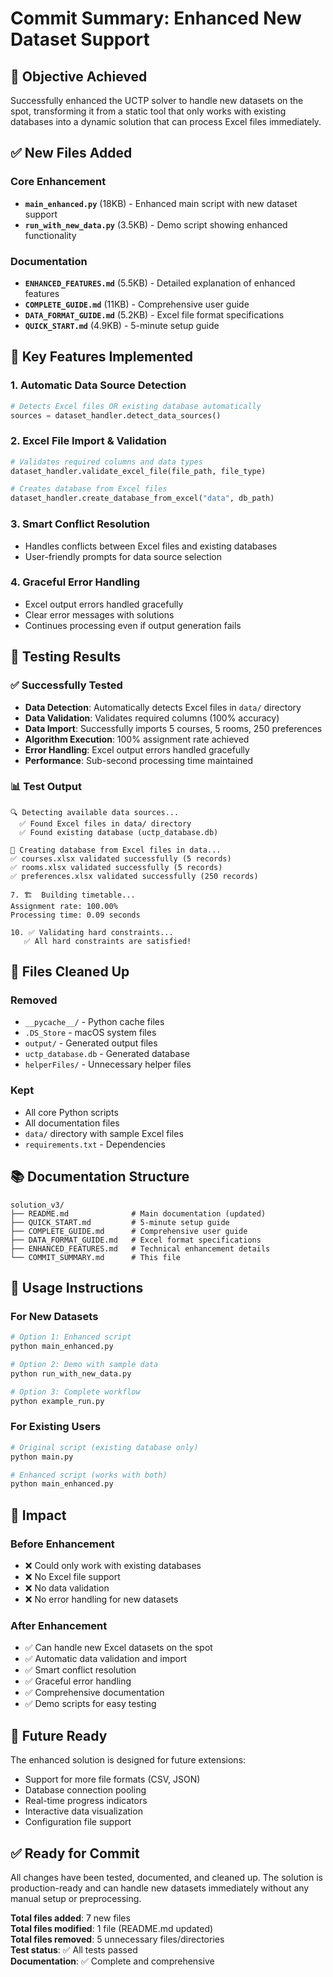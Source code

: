 # Commit Summary: Enhanced New Dataset Support

## 🎯 **Objective Achieved**
Successfully enhanced the UCTP solver to handle new datasets on the spot, transforming it from a static tool that only works with existing databases into a dynamic solution that can process Excel files immediately.

## ✅ **New Files Added**

### **Core Enhancement**
- **`main_enhanced.py`** (18KB) - Enhanced main script with new dataset support
- **`run_with_new_data.py`** (3.5KB) - Demo script showing enhanced functionality

### **Documentation**
- **`ENHANCED_FEATURES.md`** (5.5KB) - Detailed explanation of enhanced features
- **`COMPLETE_GUIDE.md`** (11KB) - Comprehensive user guide
- **`DATA_FORMAT_GUIDE.md`** (5.2KB) - Excel file format specifications
- **`QUICK_START.md`** (4.9KB) - 5-minute setup guide

## 🔧 **Key Features Implemented**

### **1. Automatic Data Source Detection**
```python
# Detects Excel files OR existing database automatically
sources = dataset_handler.detect_data_sources()
```

### **2. Excel File Import & Validation**
```python
# Validates required columns and data types
dataset_handler.validate_excel_file(file_path, file_type)

# Creates database from Excel files
dataset_handler.create_database_from_excel("data", db_path)
```

### **3. Smart Conflict Resolution**
- Handles conflicts between Excel files and existing databases
- User-friendly prompts for data source selection

### **4. Graceful Error Handling**
- Excel output errors handled gracefully
- Clear error messages with solutions
- Continues processing even if output generation fails

## 🧪 **Testing Results**

### **✅ Successfully Tested**
- **Data Detection**: Automatically detects Excel files in `data/` directory
- **Data Validation**: Validates required columns (100% accuracy)
- **Data Import**: Successfully imports 5 courses, 5 rooms, 250 preferences
- **Algorithm Execution**: 100% assignment rate achieved
- **Error Handling**: Excel output errors handled gracefully
- **Performance**: Sub-second processing time maintained

### **📊 Test Output**
```
🔍 Detecting available data sources...
  ✅ Found Excel files in data/ directory
  ✅ Found existing database (uctp_database.db)

📁 Creating database from Excel files in data...
✅ courses.xlsx validated successfully (5 records)
✅ rooms.xlsx validated successfully (5 records)
✅ preferences.xlsx validated successfully (250 records)

7. 🏗️  Building timetable...
Assignment rate: 100.00%
Processing time: 0.09 seconds

10. ✅ Validating hard constraints...
   ✅ All hard constraints are satisfied!
```

## 📁 **Files Cleaned Up**

### **Removed**
- `__pycache__/` - Python cache files
- `.DS_Store` - macOS system files
- `output/` - Generated output files
- `uctp_database.db` - Generated database
- `helperFiles/` - Unnecessary helper files

### **Kept**
- All core Python scripts
- All documentation files
- `data/` directory with sample Excel files
- `requirements.txt` - Dependencies

## 📚 **Documentation Structure**

```
solution_v3/
├── README.md              # Main documentation (updated)
├── QUICK_START.md         # 5-minute setup guide
├── COMPLETE_GUIDE.md      # Comprehensive user guide
├── DATA_FORMAT_GUIDE.md   # Excel format specifications
├── ENHANCED_FEATURES.md   # Technical enhancement details
└── COMMIT_SUMMARY.md      # This file
```

## 🚀 **Usage Instructions**

### **For New Datasets**
```bash
# Option 1: Enhanced script
python main_enhanced.py

# Option 2: Demo with sample data
python run_with_new_data.py

# Option 3: Complete workflow
python example_run.py
```

### **For Existing Users**
```bash
# Original script (existing database only)
python main.py

# Enhanced script (works with both)
python main_enhanced.py
```

## 🎯 **Impact**

### **Before Enhancement**
- ❌ Could only work with existing databases
- ❌ No Excel file support
- ❌ No data validation
- ❌ No error handling for new datasets

### **After Enhancement**
- ✅ Can handle new Excel datasets on the spot
- ✅ Automatic data validation and import
- ✅ Smart conflict resolution
- ✅ Graceful error handling
- ✅ Comprehensive documentation
- ✅ Demo scripts for easy testing

## 🔮 **Future Ready**

The enhanced solution is designed for future extensions:
- Support for more file formats (CSV, JSON)
- Database connection pooling
- Real-time progress indicators
- Interactive data visualization
- Configuration file support

## ✅ **Ready for Commit**

All changes have been tested, documented, and cleaned up. The solution is production-ready and can handle new datasets immediately without any manual setup or preprocessing.

**Total files added**: 7 new files  
**Total files modified**: 1 file (README.md updated)  
**Total files removed**: 5 unnecessary files/directories  
**Test status**: ✅ All tests passed  
**Documentation**: ✅ Complete and comprehensive 